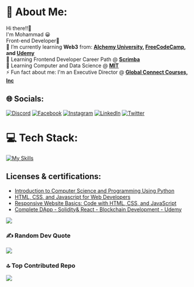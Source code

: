 # 💫 About Me:

Hi there!!👋<br>I'm Mohammad 😀<br>Front-end Developer🥳<br>🌱 I’m currently learning **Web3** from: **[Alchemy University](https://university.alchemy.com/home), [FreeCodeCamp](https://www.youtube.com/watch?v=gyMwXuJrbJQ), and [Udemy](https://www.udemy.com/)**<br>
🌱 Learning Frontend Developer Career Path @ **[Scrimba](https://scrimba.com/learn/frontend)**<br>
🌱 Learning Computer and Data Science @ **[MIT](https://emergingtalent.mit.edu/)**<br>
⚡ Fun fact about me: I'm an Executive Director @ **[Global Connect Courses, Inc](https://www.globalconnectcourses.com/the-team)**

## 🌐 Socials:

[![Discord](https://img.shields.io/badge/Discord-%237289DA.svg?logo=discord&logoColor=white)](https://discord.gg/#4488) [![Facebook](https://img.shields.io/badge/Facebook-%231877F2.svg?logo=Facebook&logoColor=white)](https://facebook.com/https://web.facebook.com/mohammed.alasly.1/) [![Instagram](https://img.shields.io/badge/Instagram-%23E4405F.svg?logo=Instagram&logoColor=white)](https://instagram.com/mohammad_alasli) [![LinkedIn](https://img.shields.io/badge/LinkedIn-%230077B5.svg?logo=linkedin&logoColor=white)](https://linkedin.com/in/mohammedalasli) [![Twitter](https://img.shields.io/badge/Twitter-%231DA1F2.svg?logo=Twitter&logoColor=white)](https://twitter.com/mohamad_alasli)

# 💻 Tech Stack:

[![My Skills](https://skillicons.dev/icons?i=js,html,css,react,git,bootstrap,tailwind,vite,nodejs,nextjs,ts,firebase,py,solidity)](https://skillicons.dev)

## Licenses & certifications:
- [Introduction to Computer Science and Programming Using Python](https://courses.edx.org/certificates/eb7038e2e651456998377902dab700ca)
- [HTML, CSS, and Javascript for Web Developers](https://coursera.org/share/fe7bc788e4001d4d2c9829380e2fa1bf)
- [Responsive Website Basics: Code with HTML, CSS, and JavaScript](https://coursera.org/share/c6b53dce4e3853b215b63e7c389613eb)
- [Complete DApp - Solidity& React - Blockchain Development - Udemy](https://www.udemy.com/certificate/UC-24b8f495-169e-4cb5-936a-c9fa93c191f6/)



[![](https://gtce.itsvg.in/api?username=mohamad_alasli)](https://github.com/VishwaGauravIn/github-twitter-card-embed)

### ✍️ Random Dev Quote

![](https://quotes-github-readme.vercel.app/api?type=horizontal&theme=radical)

### 🔝 Top Contributed Repo

![](https://github-contributor-stats.vercel.app/api?username=mohammedalasly&limit=5&theme=tokyonight&combine_all_yearly_contributions=true)

